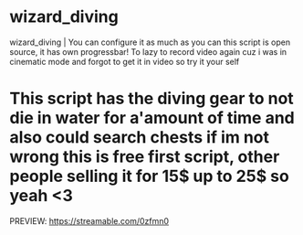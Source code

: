 # wizard_diving
wizard_diving | You can configure it as much as you can this script is open source, it has own progressbar! To lazy to record video again cuz i was in cinematic mode and forgot to get it in video so try it your self

# This script has the diving gear to not die in water for a'amount of time and also could search chests if im not wrong this is free first script, other people selling it for 15$ up to 25$ so yeah <3

PREVIEW: https://streamable.com/0zfmn0
